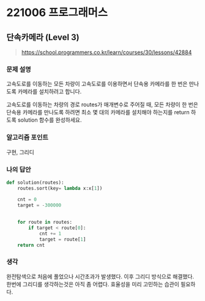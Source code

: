 # 221006 프로그래머스

## 단속카메라 (Level 3)

> https://school.programmers.co.kr/learn/courses/30/lessons/42884

### 문제 설명

고속도로를 이동하는 모든 차량이 고속도로를 이용하면서 단속용 카메라를 한 번은 만나도록 카메라를 설치하려고 합니다.

고속도로를 이동하는 차량의 경로 routes가 매개변수로 주어질 때, 모든 차량이 한 번은 단속용 카메라를 만나도록 하려면 최소 몇 대의 카메라를 설치해야 하는지를 return 하도록 solution 함수를 완성하세요.

### 알고리즘 포인트

구현, 그리디

### 나의 답안

```python
def solution(routes):
    routes.sort(key= lambda x:x[1])

    cnt = 0
    target = -300000
    
    
    for route in routes:
        if target < route[0]:
            cnt += 1
            target = route[1]
    return cnt
```

### 생각

완전탐색으로 처음에 풀었으나 시간초과가 발생했다. 이후 그리디 방식으로 해결했다. 한번에 그리디를 생각하는것은 아직 좀 어렵다. 효율성을 미리 고민하는 습관이 필요하다.
